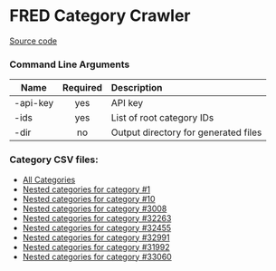 # FRED Category Crawler

[Source code](https://github.com/axibase/atsd-data-crawlers/tree/fred-category-crawler)

### Command Line Arguments

Name | Required | Description
--- | :---: | :---
-api-key | yes | API key
-ids | yes | List of root category IDs
-dir | no | Output directory for generated files

### Category CSV files:

* [All Categories](resources/all_categories.csv)
* [Nested categories for category #1](resources/nested_for_category_1.csv)
* [Nested categories for category #10](resources/nested_for_category_10.csv)
* [Nested categories for category #3008](resources/nested_for_category_3008.csv)
* [Nested categories for category #32263](resources/nested_for_category_32263.csv)
* [Nested categories for category #32455](resources/nested_for_category_32455.csv)
* [Nested categories for category #32991](resources/nested_for_category_32991.csv)
* [Nested categories for category #31992](resources/nested_for_category_32992.csv)
* [Nested categories for category #33060](resources/nested_for_category_33060.csv)